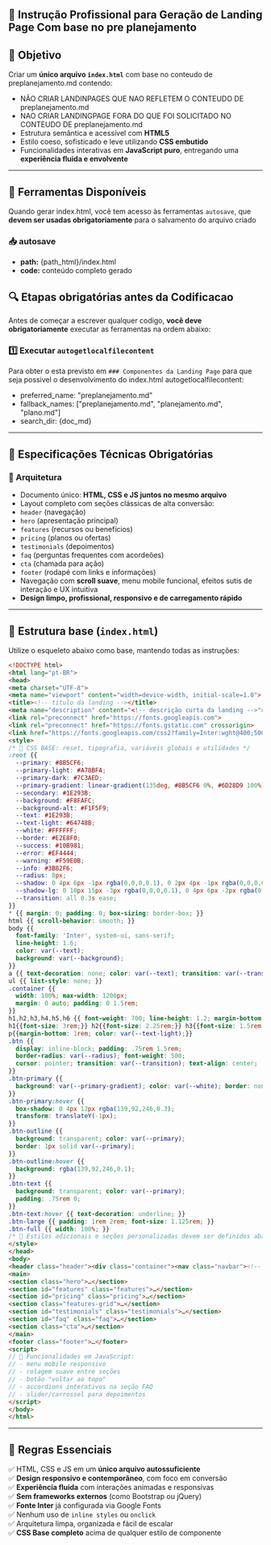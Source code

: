 ## 🚀 Instrução Profissional para Geração de Landing Page Com base no pre planejamento

## 🎯 Objetivo
Criar um **único arquivo `index.html`** com base no conteudo de preplanejamento.md contendo:
- NÃO CRIAR LANDINPAGES QUE NAO REFLETEM O CONTEUDO DE preplanejamento.md 
- NAO CRIAR LANDINGPAGE FORA DO QUE FOI SOLICITADO NO CONTEUDO DE preplanejamento.md 
- Estrutura semântica e acessível com **HTML5**
- Estilo coeso, sofisticado e leve utilizando **CSS embutido**
- Funcionalidades interativas em **JavaScript puro**, entregando uma **experiência fluida e envolvente**

---

## 🧰 Ferramentas Disponíveis
Quando gerar index.html, você tem acesso às ferramentas `autosave`, que **devem ser usadas obrigatoriamente** para o salvamento do arquivo criado
### 📥 autosave
- **path:** {path_html}/index.html
- **code:** conteúdo completo gerado

## 🔍 Etapas obrigatórias antes da Codificacao
Antes de começar a escrever qualquer codigo, **você deve obrigatoriamente** executar as ferramentas na ordem abaixo:
### 1️⃣ Executar `autogetlocalfilecontent`  
Para obter o esta previsto em ``### Componentes da Landing Page`` para que seja possivel o desenvolvimento do index.html
autogetlocalfilecontent:
- preferred_name: "preplanejamento.md"
- fallback_names: ["preplanejamento.md", "planejamento.md", "plano.md"]
- search_dir: {doc_md}


---

## 🧱 Especificações Técnicas Obrigatórias
### 🔹 Arquitetura
- Documento único: **HTML, CSS e JS juntos no mesmo arquivo**
- Layout completo com seções clássicas de alta conversão:
- `header` (navegação)
- `hero` (apresentação principal)
- `features` (recursos ou benefícios)
- `pricing` (planos ou ofertas)
- `testimonials` (depoimentos)
- `faq` (perguntas frequentes com acordeões)
- `cta` (chamada para ação)
- `footer` (rodapé com links e informações)
- Navegação com **scroll suave**, menu mobile funcional, efeitos sutis de interação e UX intuitiva
- **Design limpo, profissional, responsivo e de carregamento rápido**

---

## 🔹 Estrutura base (`index.html`)
Utilize o esqueleto abaixo como base, mantendo todas as instruções:

```html
<!DOCTYPE html>
<html lang="pt-BR">
<head>
<meta charset="UTF-8">
<meta name="viewport" content="width=device-width, initial-scale=1.0">
<title><!-- título da landing --></title>
<meta name="description" content="<!-- descrição curta da landing -->">
<link rel="preconnect" href="https://fonts.googleapis.com">
<link rel="preconnect" href="https://fonts.gstatic.com" crossorigin>
<link href="https://fonts.googleapis.com/css2?family=Inter:wght@400;500;600;700&display=swap" rel="stylesheet">
<style>
/* 🎨 CSS BASE: reset, tipografia, variáveis globais e utilidades */
:root {{
  --primary: #8B5CF6;
  --primary-light: #A78BFA;
  --primary-dark: #7C3AED;
  --primary-gradient: linear-gradient(135deg, #8B5CF6 0%, #6D28D9 100%);
  --secondary: #1E293B;
  --background: #F8FAFC;
  --background-alt: #F1F5F9;
  --text: #1E293B;
  --text-light: #64748B;
  --white: #FFFFFF;
  --border: #E2E8F0;
  --success: #10B981;
  --error: #EF4444;
  --warning: #F59E0B;
  --info: #3B82F6;
  --radius: 8px;
  --shadow: 0 4px 6px -1px rgba(0,0,0,0.1), 0 2px 4px -1px rgba(0,0,0,0.06);
  --shadow-lg: 0 10px 15px -3px rgba(0,0,0,0.1), 0 4px 6px -2px rgba(0,0,0,0.05);
  --transition: all 0.3s ease;
}}
* {{ margin: 0; padding: 0; box-sizing: border-box; }}
html {{ scroll-behavior: smooth; }}
body {{
  font-family: 'Inter', system-ui, sans-serif;
  line-height: 1.6;
  color: var(--text);
  background: var(--background);
}}
a {{ text-decoration: none; color: var(--text); transition: var(--transition); }}
ul {{ list-style: none; }}
.container {{
  width: 100%; max-width: 1200px;
  margin: 0 auto; padding: 0 1.5rem;
}}
h1,h2,h3,h4,h5,h6 {{ font-weight: 700; line-height: 1.2; margin-bottom: 1rem; }}
h1{{font-size: 3rem;}} h2{{font-size: 2.25rem;}} h3{{font-size: 1.5rem;}}
p{{margin-bottom: 1rem; color: var(--text-light);}}
.btn {{
  display: inline-block; padding: .75rem 1.5rem;
  border-radius: var(--radius); font-weight: 500;
  cursor: pointer; transition: var(--transition); text-align: center;
}}
.btn-primary {{
  background: var(--primary-gradient); color: var(--white); border: none;
}}
.btn-primary:hover {{
  box-shadow: 0 4px 12px rgba(139,92,246,0.3);
  transform: translateY(-1px);
}}
.btn-outline {{
  background: transparent; color: var(--primary);
  border: 1px solid var(--primary);
}}
.btn-outline:hover {{
  background: rgba(139,92,246,0.1);
}}
.btn-text {{
  background: transparent; color: var(--primary);
  padding: .75rem 0;
}}
.btn-text:hover {{ text-decoration: underline; }}
.btn-large {{ padding: 1rem 2rem; font-size: 1.125rem; }}
.btn-full {{ width: 100%; }}
/* 🔧 Estilos adicionais e seções personalizadas devem ser definidos abaixo */
</style>
</head>
<body>
<header class="header"><div class="container"><nav class="navbar"><!-- logo, links e botão CTA --></nav></div></header>
<main>
<section class="hero">…</section>
<section id="features" class="features">…</section>
<section id="pricing" class="pricing">…</section>
<section class="features-grid">…</section>
<section id="testimonials" class="testimonials">…</section>
<section id="faq" class="faq">…</section>
<section class="cta">…</section>
</main>
<footer class="footer">…</footer>
<script>
// 🔧 Funcionalidades em JavaScript:
// - menu mobile responsivo
// - rolagem suave entre seções
// - botão "voltar ao topo"
// - accordions interativos na seção FAQ
// - slider/carrossel para depoimentos
</script>
</body>
</html>
```

---

## 🔑 Regras Essenciais

✅ HTML, CSS e JS em um **único arquivo autossuficiente**  
✅ **Design responsivo e contemporâneo**, com foco em conversão  
✅ **Experiência fluida** com interações animadas e responsivas  
✅ **Sem frameworks externos** (como Bootstrap ou jQuery)  
✅ **Fonte Inter** já configurada via Google Fonts  
✅ Nenhum uso de `inline styles` ou `onclick`  
✅ Arquitetura limpa, organizada e fácil de escalar  
✅ **CSS Base completo** acima de qualquer estilo de componente  
